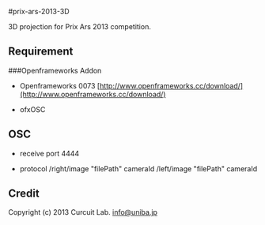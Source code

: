 #prix-ars-2013-3D

3D projection for Prix Ars 2013 competition.

Requirement
---

###Openframeworks Addon

 - Openframeworks 0073
 [http://www.openframeworks.cc/download/](http://www.openframeworks.cc/download/)

 - ofxOSC

## OSC

 - receive port
   4444
   
 - protocol
 /right/image "filePath" cameraId
 /left/image "filePath" cameraId
 
 
Credit
---

Copyright (c) 2013 Curcuit Lab. <info@uniba.jp>